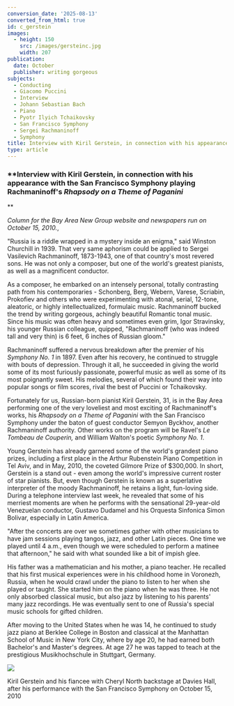 ```yaml
---
conversion_date: '2025-08-13'
converted_from_html: true
id: c_gerstein
images:
  - height: 150
    src: /images/gersteinc.jpg
    width: 207
publication:
  date: October
  publisher: writing gorgeous
subjects:
  - Conducting
  - Giacomo Puccini
  - Interview
  - Johann Sebastian Bach
  - Piano
  - Pyotr Ilyich Tchaikovsky
  - San Francisco Symphony
  - Sergei Rachmaninoff
  - Symphony
title: Interview with Kiril Gerstein, in connection with his appearance with the San Francisco Symphony playing Rachmaninoff's Rhapsody on a Theme of Paganini
type: article
---
```


### **Interview with Kiril Gerstein, in connection with his appearance with the San Francisco Symphony playing Rachmaninoff's *Rhapsody on a Theme of Paganini*

**

*Column for the Bay Area New Group website and newspapers run on October 15, 2010.*,

 "Russia is a riddle wrapped in a mystery inside an enigma," said Winston Churchill in 1939. That very same aphorism could be applied to Sergei Vasilevich Rachmaninoff, 1873-1943, one of that country's most revered sons. He was not only a composer, but one of the world's greatest pianists, as well as a magnificent conductor.

 As a composer, he embarked on an intensely personal, totally contrasting path from his contemporaries - Schonberg, Berg, Webern, Varese, Scriabin, Prokofiev and others who were experimenting with atonal, serial, 12-tone, aleatoric, or highly intellectualized, formulaic music. Rachmaninoff bucked the trend by writing gorgeous, achingly beautiful Romantic tonal music. Since his music was often heavy and sometimes even grim, Igor Stravinsky, his younger Russian colleague, quipped, "Rachmaninoff (who was indeed tall and very thin) is 6 feet, 6 inches of Russian gloom."

 Rachmaninoff suffered a nervous breakdown after the premier of his *Symphony No. 1* in 1897. Even after his recovery, he continued to struggle with bouts of depression. Through it all, he succeeded in giving the world some of its most furiously passionate, powerful music as well as some of its most poignantly sweet. His melodies, several of which found their way into popular songs or film scores, rival the best of Puccini or Tchaikovsky.

 Fortunately for us, Russian-born pianist Kiril Gerstein, 31, is in the Bay Area performing one of the very loveliest and most exciting of Rachmaninoff's works, his *Rhapsody on a Theme of Paganini* with the San Francisco Symphony under the baton of guest conductor Semyon Byckhov, another Rachmaninoff authority. Other works on the program will be Ravel's *Le Tombeau de Couperin,* and William Walton's poetic *Symphony No. 1*.

 Young Gerstein has already garnered some of the world's grandest piano prizes, including a first place in the Arthur Rubenstein Piano Competition in Tel Aviv, and in May, 2010, the coveted Gilmore Prize of $300,000. In short, Gerstein is a stand out - even among the world's impressive current roster of star pianists. But, even though Gerstein is known as a superlative interpreter of the moody Rachmaninoff, he retains a light, fun-loving side. During a telephone interview last week, he revealed that some of his merriest moments are when he performs with the sensational 29-year-old Venezuelan conductor, Gustavo Dudamel and his Orquesta Sinfonica Simon Bolivar, especially in Latin America.

 "After the concerts are over we sometimes gather with other musicians to have jam sessions playing tangos, jazz, and other Latin pieces. One time we played until 4 a.m., even though we were scheduled to perform a matinee that afternoon," he said with what sounded like a bit of impish glee.

 His father was a mathematician and his mother, a piano teacher. He recalled that his first musical experiences were in his childhood home in Voronezh, Russia, when he would crawl under the piano to listen to her when she played or taught. She started him on the piano when he was three. He not only absorbed classical music, but also jazz by listening to his parents' many jazz recordings. He was eventually sent to one of Russia's special music schools for gifted children.

 After moving to the United States when he was 14, he continued to study jazz piano at Berklee College in Boston and classical at the Manhattan School of Music in New York City, where by age 20, he had earned both Bachelor's and Master's degrees. At age 27 he was tapped to teach at the prestigious Musikhochschule in Stuttgart, Germany.

![](/images/gersteinc.jpg)

Kiril Gerstein and his fiancee with Cheryl North backstage at Davies Hall, after his performance with the San Francisco Symphony on October 15, 2010
